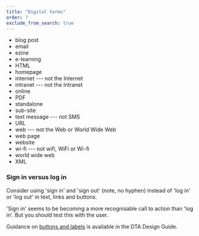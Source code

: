 ```yaml
---
title: "Digital terms"
order: 7
exclude_from_search: true
---
```


- blog post
- email
- ezine
- e-learning
- HTML
- homepage
- internet --- not the Internet
- intranet --- not the Intranet
- online
- PDF
- standalone
- sub-site
- text message --- not SMS
- URL
- web --- not the Web or World Wide Web
- web page
- website
- wi-fi --- not wifi, WiFi or Wi-fi
- world wide web
- XML

### Sign in versus log in

Consider using 'sign in' and 'sign out' (note, no hyphen) instead of 'log in' or 'log out' in text, links and buttons.

'Sign in' seems to be becoming a more recognisable call to action than 'log in'. But you should test this with the user.

Guidance on [buttons and labels](http://guides.service.gov.au/design-guide/components/forms-buttons/index.html) is available in the DTA Design Guide.
